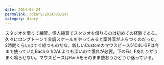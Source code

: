 ```yaml
---
date: 2014-05-24
permalink: /diary/2014/05/24/
category: diary
---
```


スタジオを借りて練習。個人練習でスタジオを借りるのは初めての経験である。久々にロングトーンで全調スケールをやってみると案外音がふらつくのだった。2時間くらいはすぐ経つものだな。新しいCustomのマウスピース51C4L-GPは今まで使っていたBach 6 1/2ALよりも深いので慣れが必要。下のFis, Fあたりがうまく鳴らせない。マウスピースはBachをそのまま使おうかどうか迷っている。